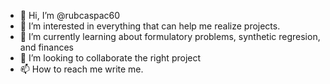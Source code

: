 - 👋 Hi, I’m @rubcaspac60
- 👀 I’m interested in everything that can help me realize projects. 
- 🌱 I’m currently learning about formulatory problems, synthetic regresion, and finances
- 💞️ I’m looking to collaborate the right project
- 📫 How to reach me write me. 

<!---
rubcaspac60/rubcaspac60 is a ✨ special ✨ repository because its `README.md` (this file) appears on your GitHub profile.
You can click the Preview link to take a look at your changes.
--->
